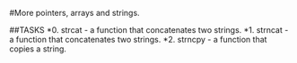 #More pointers, arrays and strings.

##TASKS
*0. strcat - a function that concatenates two strings.
*1. strncat -  a function that concatenates two strings.
*2. strncpy - a function that copies a string.
